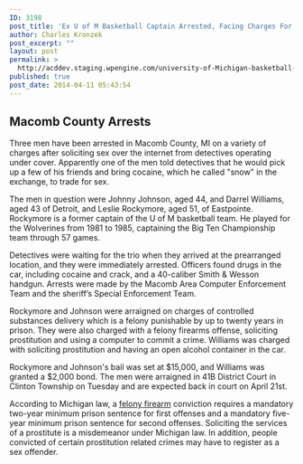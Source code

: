 ```yaml
---
ID: 3198
post_title: 'Ex U of M Basketball Captain Arrested, Facing Charges For Drugs, Firearms &#038; Prostitution'
author: Charles Kronzek
post_excerpt: ""
layout: post
permalink: >
  http://acddev.staging.wpengine.com/university-of-Michigan-basketball-captain-facing-drug-firearm-prostitution-charges
published: true
post_date: 2014-04-11 05:43:54
---
```

<h2 dir="ltr">Macomb County Arrests</h2>
Three men have been arrested in Macomb County, MI on a variety of charges after soliciting sex over the internet from detectives operating under cover. Apparently one of the men told detectives that he would pick up a few of his friends and bring cocaine, which he called "snow" in the exchange, to trade for sex.

The men in question were Johnny Johnson, aged 44, and Darrel Williams, aged 43 of Detroit, and Leslie Rockymore, aged 51, of Eastpointe. Rockymore is a former captain of the U of M basketball team. He played for the Wolverines from 1981 to 1985, captaining the Big Ten Championship team through 57 games.

Detectives were waiting for the trio when they arrived at the prearranged location, and they were immediately arrested. Officers found drugs in the car, including cocaine and crack, and a 40-caliber Smith &amp; Wesson handgun. Arrests were made by the Macomb Area Computer Enforcement Team and the sheriff’s Special Enforcement Team.

Rockymore and Johnson were arraigned on charges of controlled substances delivery which is a felony punishable by up to twenty years in prison. They were also charged with a felony firearms offense, soliciting prostitution and using a computer to commit a crime. Williams was charged with soliciting prostitution and having an open alcohol container in the car.

Rockymore and Johnson's bail was set at $15,000, and Williams was granted a $2,000 bond. The men were arraigned in 41B District Court in Clinton Township on Tuesday and are expected back in court on April 21st.

According to Michigan law, a <a href="http://acddev.staging.wpengine.com/firearm-charges.html">felony firearm</a> conviction requires a mandatory two-year minimum prison sentence for first offenses and a mandatory five-year minimum prison sentence for second offenses. Soliciting the services of a prostitute is a misdemeanor under Michigan law. In addition, people convicted of certain prostitution related crimes may have to register as a sex offender.

&nbsp;